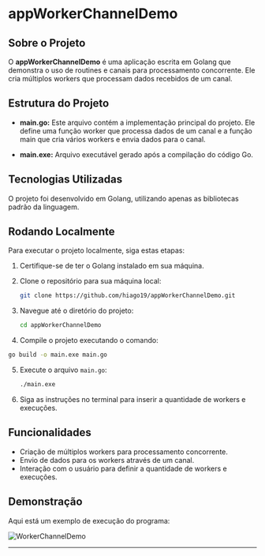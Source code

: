 # appWorkerChannelDemo

## Sobre o Projeto

O **appWorkerChannelDemo** é uma aplicação escrita em Golang que demonstra o uso de routines e canais para processamento concorrente. Ele cria múltiplos workers que processam dados recebidos de um canal.

## Estrutura do Projeto

- **main.go:** Este arquivo contém a implementação principal do projeto. Ele define uma função worker que processa dados de um canal e a função main que cria vários workers e envia dados para o canal.

- **main.exe:** Arquivo executável gerado após a compilação do código Go.

## Tecnologias Utilizadas

O projeto foi desenvolvido em Golang, utilizando apenas as bibliotecas padrão da linguagem.

## Rodando Localmente
Para executar o projeto localmente, siga estas etapas:

1. Certifique-se de ter o Golang instalado em sua máquina.

2. Clone o repositório para sua máquina local:

   ```bash
   git clone https://github.com/hiago19/appWorkerChannelDemo.git
   ```

3. Navegue até o diretório do projeto:

   ```bash
   cd appWorkerChannelDemo
   ```

4. Compile o projeto executando o comando:

  ```bash
  go build -o main.exe main.go
  ```

5. Execute o arquivo `main.go`:

   ```bash
   ./main.exe
   ```

5. Siga as instruções no terminal para inserir a quantidade de workers e execuções.

## Funcionalidades

- Criação de múltiplos workers para processamento concorrente.
- Envio de dados para os workers através de um canal.
- Interação com o usuário para definir a quantidade de workers e execuções.

## Demonstração

Aqui está um exemplo de execução do programa:

![WorkerChannelDemo](https://github.com/hiago19/appWorkerChannelDemo/assets/81202387/9b300830-45b2-434e-b90e-a9bbf0373d84)




---
